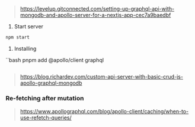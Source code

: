 ##

> https://levelup.gitconnected.com/setting-up-graphql-api-with-mongodb-and-apollo-server-for-a-nextjs-app-cec7a9baedbf

1. Start server

```bash
npm start
```

1. Installing

``bash
pnpm add @apollo/client graphql

```

```

> https://blog.richardev.com/custom-api-server-with-basic-crud-js-apollo-graphql-mongodb

### Re-fetching after mutation

> https://www.apollographql.com/blog/apollo-client/caching/when-to-use-refetch-queries/
